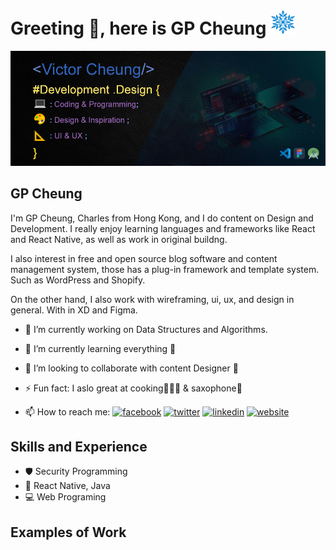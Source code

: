 # Greeting 👋, here is GP Cheung <a href='https://archiveprogram.github.com/'><img src='https://raw.githubusercontent.com/acervenky/animated-github-badges/master/assets/acbadge.gif' width='40' height='40'></a> 

![img](https://github.com/gapou/gapou/blob/master/Github.jpg)

## GP Cheung
I'm GP Cheung, Charles from Hong Kong, and I do content on Design and Development. I really enjoy learning languages and frameworks like React and React Native, as well as work in original buildng. 

I also interest in free and open source blog software and content management system, those has a plug-in framework and template system. Such as WordPress and Shopify.
 
On the other hand, I also work with wireframing, ui, ux, and design in general. With in XD and Figma.

- 🔭 I’m currently working on Data Structures and Algorithms.
- 🌱 I’m currently learning everything 🧐
- 👯 I’m looking to collaborate with content Designer 🎨 
- ⚡ Fun fact: I aslo great at cooking👨🏼‍🍳 & saxophone🎷

- 📫 How to reach me: [<img src='https://cdn.jsdelivr.net/npm/simple-icons@3.0.1/icons/facebook.svg' alt='facebook' height='40'>](https://www.facebook.com/user)  [<img src='https://cdn.jsdelivr.net/npm/simple-icons@3.0.1/icons/twitter.svg' alt='twitter' height='40'>](https://twitter.com/user)  [<img src='https://cdn.jsdelivr.net/npm/simple-icons@3.0.1/icons/linkedin.svg' alt='linkedin' height='40'>](https://www.linkedin.com/in/user/)  [<img src='https://cdn.jsdelivr.net/npm/simple-icons@3.0.1/icons/icloud.svg' alt='website' height='40'>](https://gapou.netlify.app/)  

## Skills and Experience
* 🛡️ Security Programming
* 📱 React Native, Java
* 💻 Web Programing

## Examples of Work

